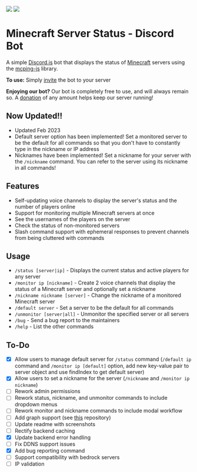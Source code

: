 <img src="https://badgen.net/https/achiommino.npkn.net/mcstatus-discordbot/" loading="lazy"></img>
<a href="https://www.buymeacoffee.com/rahulrao"><img src="https://badgen.net/badge/Make/a%20donation/yellow"></img></a>

# Minecraft Server Status - Discord Bot

A simple [Discord.js](https://www.npmjs.com/package/discord.js) bot that displays the status of [Minecraft](https://minecraft.gamepedia.com) servers using the [mcping-js](https://www.npmjs.com/package/mcping-js) library.

**To use:** Simply [invite](https://discord.com/api/oauth2/authorize?client_id=788083161296273517&permissions=268435472&scope=bot%20applications.commands) the bot to your server

**Enjoying our bot?** Our bot is completely free to use, and will always remain so. A [donation](https://www.buymeacoffee.com/rahulrao) of any amount helps keep our server running!

## Now Updated!!

- Updated Feb 2023
- Default server option has been implemented! Set a monitored server to be the default for all commands so that you don't have to constantly type in the nickname or IP address
- Nicknames have been implemented! Set a nickname for your server with the `/nickname` command. You can refer to the server using its nickname in all commands!

## Features

- Self-updating voice channels to display the server's status and the number of players online
- Support for monitoring multiple Minecraft servers at once
- See the usernames of the players on the server
- Check the status of non-monitored servers
- Slash command support with ephemeral responses to prevent channels from being cluttered with commands

## Usage

- `/status [server|ip]` - Displays the current status and active players for any server
- `/monitor ip [nickname]` - Create 2 voice channels that display the status of a Minecraft server and optionally set a nickname
- `/nickname nickname [server]` - Change the nickname of a monitored Minecraft server
- `/default server` - Set a server to be the default for all commands
- `/unmonitor [server|all]` - Unmonitor the specified server or all servers
- `/bug` - Send a bug report to the maintainers
- `/help` - List the other commands

## To-Do

- [x] Allow users to manage default server for `/status` command (`/default ip` command and `/monitor ip [default]` option, add new key-value pair to server object and use findIndex to get default server)
- [x] Allow users to set a nickname for the server (`/nickname` and `/monitor ip nickname`)
- [ ] Rework admin permissions
- [ ] Rework status, nickname, and unmonitor commands to include dropdown menus
- [ ] Rework monitor and nickname commands to include modal workflow
- [ ] Add graph support (see [this](https://github.com/cappig/MC-status-bot) repository)
- [ ] Update readme with screenshots
- [ ] Rectify backend caching
- [x] Update backend error handling
- [ ] Fix DDNS support issues
- [x] Add bug reporting command
- [ ] Support compatibility with bedrock servers
- [ ] IP validation
